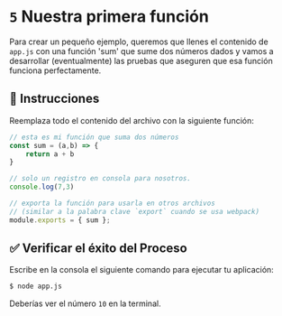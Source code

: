 # `5` Nuestra primera función

Para crear un pequeño ejemplo, queremos que llenes el contenido de `app.js` con una función 'sum' que sume dos números dados y vamos a desarrollar (eventualmente) las pruebas que aseguren que esa función funciona perfectamente.

## 📝 Instrucciones

Reemplaza todo el contenido del archivo con la siguiente función:

```js
// esta es mi función que suma dos números
const sum = (a,b) => {
    return a + b
}

// solo un registro en consola para nosotros.
console.log(7,3)

// exporta la función para usarla en otros archivos 
// (similar a la palabra clave `export` cuando se usa webpack)
module.exports = { sum };
```

## ✅ Verificar el éxito del Proceso

Escribe en la consola el siguiente comando para ejecutar tu aplicación:

```bash
$ node app.js
```

Deberías ver el número `10` en la terminal.